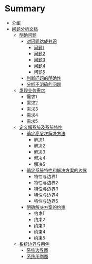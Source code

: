 # Summary

* [介绍](README.md)
* [问题分析文档](问题分析文档.md)
    * [明确问题](明确问题.md)
        * [对问题达成共识](对问题达成共识.md)
            * [问题1](问题1.md)
            * [问题2](问题2.md)
            * [问题3](问题3.md)
            * [问题4](问题4.md)
            * [问题5](问题5.md)
        * [判断问题的明确性](判断问题的明确性.md)
        * [分析不明确的问题](分析不明确的问题.md)
    * [发现业务需求](发现业务需求.md)
        * 需求1
        * 需求2
        * 需求3
        * 需求4
        * 需求5
    * [定义解系统及系统特性](定义解系统及系统特性.md)
        * [确定高层次解决方法](确定高层次解决方法.md)
            * 解决1
            * 解决2
            * 解决3
            * 解决4
            * 解决5
        * [确定系统特性和解决方案的边界](确定系统特性和解决方案的边界.md)
            * 特性与边界1
            * 特性与边界2
            * 特性与边界3
            * 特性与边界4
            * 特性与边界5
        * [明确解决方案的约束](明确解决方案的约束.md)
            * 约束1
            * 约束2
            * 约束3
            * 约束4
            * 约束5
    * [系统边界与用例](解系统.md)
        * [系统边界图](系统边界图.md)
        * [系统用例图](系统用例图.md)

